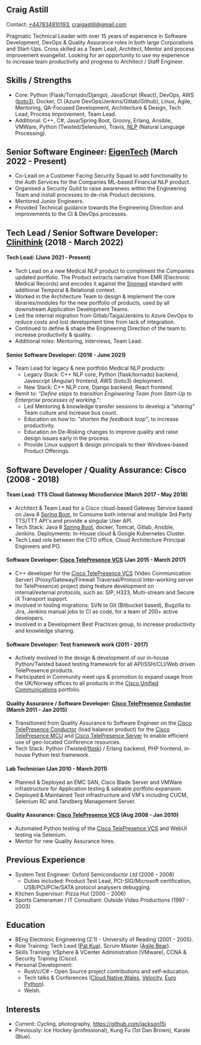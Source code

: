 Craig Astill
------------

Contact: [+447834810193], [craigastill@gmail.com]

Pragmatic Technical Leader with over 15 years of experience in Software
Development, DevOps & Quality Assurance roles in both large Corporations and
Start-Ups. Cross skilled as a Team Lead, Architect, Mentor and process
improvement evangelist. Looking for an opportunity to use my experience to
increase team productivity and progress to Architect / Staff Engineer.

Skills / Strengths
------------------

* Core: Python (Flask/Tornado/Django), JavaScript (React), DevOps, AWS
  ([boto3]), Docker, CI (Azure DevOps/Jenkins/Gitlab/Github), Linux, Agile,
  Mentoring, QA-Focused Development, Architecture & Design, Tech Lead, Process
  Improvement, Team Lead.
* Additional: C++, C#, Java/Spring Boot, Groovy, Erlang, Ansible, VMWare,
  Python (Twisted/Selenium), Travis, [NLP] (Natural Language Processing).

Senior Software Engineer: [EigenTech] (March 2022 - Present)
------------------------------------------------------------

* Co-Lead on a Customer Facing Security Squad to add functionality to the Auth
  Services for the Companies ML-based Financial NLP product.
* Organised a Security Guild to raise awareness within the Engineering Team and
  install processes to de-risk Product decisions.
* Mentored Junior Engineers.
* Provided Technical guidance towards the Engineering Direction and
  improvements to the CI & DevOps processes.

Tech Lead / Senior Software Developer: [Clinithink] (2018 - March 2022)
-----------------------------------------------------------------------

#### Tech Lead: (June 2021 - Present)

* Tech Lead on a new Medical NLP product to compliment the Companies updated
  portfolio. The Product extracts narrative from EMR (Electronic Medical
  Records) and encodes it against the [Snomed] standard with additional
  Temporal & Relational context.
* Worked in the Architecture Team to design & implement the core
  libraries/modules for the new portfolio of products, used by all downstream
  Application Development Teams.
* Led the internal migration from Gitlab/Taiga/Jenkins to Azure DevOps to
  reduce costs and lost development time from lack of integration.
* Continued to define & shape the Engineering Direction of the team to increase
  productivity & quality.
* Additional roles: Mentoring, interviews, Team Lead.

#### Senior Software Developer: (2018 - June 2021)

* Team Lead for legacy & new portfolio Medical NLP products:
    * Legacy Stack: C++ NLP core, Python (flask/tornado) backend, Javascript
      (Angular) frontend, AWS (boto3) deployment.
    * New Stack: C++ NLP core, Django backend, React frontend.
* Remit to: _"Define steps to transition Engineering Team from Start-Up to
  Enterprise processes of working."_:
    * Led Mentoring & knowledge transfer sessions to develop a _"sharing"_ Team
      culture and increase bus count.
    * Education on how to: _"shorten the feedback loop"_, to increase
      productivity.
    * Education on De-Risking changes to improve quality and raise design
      issues early in the process.
    * Provide Linux support & design principals to their Windows-based
      Product Offerings.

Software Developer / Quality Assurance: Cisco (2008 - 2018)
-----------------------------------------------------------

#### Team Lead: TTS Cloud Gateway MicroService (March 2017 - May 2018)

* Architect & Team Lead for a Cisco cloud-based Gateway Service based on Java 8
  [Spring Boot], to Consume both internal and multiple 3rd Party TTS/TTT API's
  and provide a singular User API.
* Tech Stack: Java 8 [Spring Boot], docker, Tomcat, Gitlab, Ansible,
  Jenkins. Deployments: In-House cloud & Google Kubernetes Cluster.
* Tech Lead role between the CTO office, Cloud Architecture Principal Engineers
  and PO.

#### Software Developer: [Cisco TelePresence VCS] (Jan 2015 - March 2017)

* C++ developer for the [Cisco TelePresence VCS] (Video Communication Server)
  (Proxy/Gateway/Firewall Traversal/Protocol Inter-working server for
  TelePresence) project doing feature development on internal/external
  protocols, such as: SIP, H323, Multi-stream and Secure iX Transport support.
* Involved in tooling migrations: SVN to Git (Bitbucket based), Bugzilla to
  Jira, Jenkins manual jobs to CI as code, for a team of 200+ active
  developers.
* Involved in a Development Best Practices group, to increase productivity and
  knowledge sharing.

#### Software Developer: Test framework work (2011 - 2017)

* Actively involved in the design & development of our in-house Python/Twisted
  based testing framework for all API/SSH/CLI/Web driven TelePresence
  products.
* Participated in Community meet ups & promotion to expand usage from the
  UK/Norway offices to all products in the [Cisco Unified Communications]
  portfolio.

#### Quality Assurance / Software Developer: [Cisco TelePresence Conductor] (March 2011 - Jan 2015)

* Transitioned from Quality Assurance to Software Engineer on the [Cisco
  TelePresence Conductor] (load balancer product) for the [Cisco TelePresence
  MCU] and [Cisco TelePresence Server] to enable efficient use of geo-located
  Conference resources.
* Tech Stack: Python (Twisted/[flask]) / Erlang backend, PHP frontend, in-house
  Python test framework.

#### Lab Technician (Jan 2010 - March 2011)

* Planned & Deployed an EMC SAN, Cisco Blade Server and VMWare infrastructure
  for Application testing & saleable portfolio expansion.
* Deployed & Maintained Test infrastructure and VM's including CUCM, Selenium
  RC and Tandberg Management Server.

#### Quality Assurance: [Cisco TelePresence VCS] (Aug 2008 - Jan 2010)

* Automated Python testing of the [Cisco TelePresence VCS] and WebUI testing
  via Selenium.
* Mentor for new Quality Assurance hires.

Previous Experience
-------------------

* System Test Engineer: Oxford Semiconductor Ltd (2006 - 2008)
    * Duties included: Product Test Lead, PCI-SIG/Microsoft certification,
      USB/PCI/PCIe/SATA protocol analysers debugging.
* Kitchen Supervisor: Pizza Hut (2000 - 2006)
* Sports Cameraman / IT Consultant: Outside Video Productions (1997 - 2003)

Education
---------

* BEng Electronic Engineering (2:1) - University of Reading (2001 - 2005).
* Role Training: Tech Lead ([Pat Kua]), Scrum Master ([Agile Bear]).
* Skills Training: VSphere & VCenter Administration (VMware), CCNA & Security
  Training (Cisco).
* Personal Development:
    * Rust/c/C# - Open Source project contributions and self-education.
    * Tech talks & Conferences ([Cloud Native Wales], [Velocity], [Euro Python]).
    * Welsh.

Interests
---------

* Current: Cycling, photography, https://github.com/jackson15j
* Previously: Ice Hockey (professional), Kung Fu (1st Dan Brown), Karate
  (Blue).


[+447834810193]: tel:+447834810193
[craigastill@gmail.com]: mailto:craigastill@gmail.com

[EigenTech]: https://eigentech.com

[Clinithink]: https://www.clinithink.com
[Snomed]: https://www.snomed.org

[Cisco TelePresence VCS]: https://www.cisco.com/c/en/us/products/unified-communications/telepresence-video-communication-server-vcs/index.html
[Cisco TelePresence Conductor]: https://www.cisco.com/c/en/us/products/conferencing/telepresence-conductor/index.html
[Cisco TelePresence MCU]: https://www.cisco.com/c/en/us/products/conferencing/telepresence-mcu-mse-series/index.html
[Cisco TelePresence Server]: https://www.cisco.com/c/en/us/products/conferencing/telepresence-server/index.html
[Cisco Unified Communications]: https://www.cisco.com/c/en/us/products/unified-communications/index.html

[NLP]: https://en.wikipedia.org/wiki/Natural_language_processing
[boto3]: https://boto3.amazonaws.com/v1/documentation/api/latest/index.html#
[BeautifulSoup]: https://www.crummy.com/software/BeautifulSoup/
[Requests]: http://docs.python-requests.org/en/latest/
[Paramiko]: http://www.paramiko.org
[urllib]: https://docs.python.org/3/library/urllib.html
[flask]: https://github.com/pallets/flask/

[Spring Boot]: http://spring.io/projects/spring-framework
[Pat Kua]: https://www.patkua.com
[Agile Bear]: https://agilebear.com
[Cloud Native Wales]: https://www.meetup.com/cloudnativewales/
[Velocity]: https://velocity-conference.com
[Euro Python]: https://europython.eu
